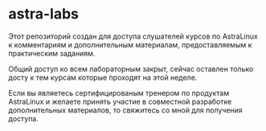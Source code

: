 # astra-labs
Этот репозиторий создан для доступа слушателей курсов по AstraLinux к комментариям и дополнительным материалам, предоставляемым к практическим заданиям.

Общий доступ ко всем лабораторным закрыт, сейчас оставлен только досту к тем курсам которые проходят на этой неделе.

Если вы являетесь сертифицированым тренером по продуктам AstraLinux и желаете принять участие в совместной разработке дополнительных материалов, то свяжитесь со мной для получения доступа.
